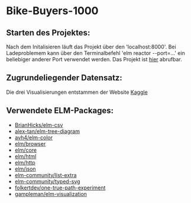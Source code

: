 # Bike-Buyers-1000

## Starten des Projektes: 
Nach dem Initalisieren läuft das Projekt über den 'localhost:8000'. Bei Ladeproblemem kann über den Terminalbefehl 'elm reactor --port=...' ein beliebiger anderer Port verwendet werden. 
Das Projekt ist [hier](https://floeagle.github.io/Bike-Buyers-1000/index.html) abrufbar.
## Zugrundeliegender Datensatz:
Die drei Visualisierungen entstammen der Website [Kaggle](https://www.kaggle.com/heeraldedhia/bike-buyers?select=bike_buyers_clean.csv)
## Verwendete ELM-Packages:
- [BrianHicks/elm-csv](https://package.elm-lang.org/packages/BrianHicks/elm-csv/3.0.2/)
- [alex-tan/elm-tree-diagram](https://package.elm-lang.org/packages/alex-tan/elm-tree-diagram/1.0.0)
- [avh4/elm-color](https://package.elm-lang.org/packages/avh4/elm-color/1.0.0)
- [elm/browser](https://package.elm-lang.org/packages/elm/browser/1.0.2)
- [elm/core](https://package.elm-lang.org/packages/elm/core/1.0.5)
- [elm/html](https://package.elm-lang.org/packages/elm/html/1.0.0)
- [elm/http](https://package.elm-lang.org/packages/elm/http/2.0.0)
- [elm/json](https://package.elm-lang.org/packages/elm/json/1.1.3)
- [elm-community/list-extra](https://package.elm-lang.org/packages/elm-community/list-extra/8.4.0)
- [elm-community/typed-svg](https://package.elm-lang.org/packages/elm-community/typed-svg/7.0.0)
- [folkertdev/one-true-path-experiment](https://package.elm-lang.org/packages/folkertdev/one-true-path-experiment/6.0.0)
- [gampleman/elm-visualization](https://package.elm-lang.org/packages/gampleman/elm-visualization/2.3.0)